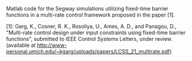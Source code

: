 Matlab code for the Segway simulations utilizing fixed-time barrier functions in a multi-rate control framework proposed in the paper [1]. 


[1]: Garg, K., Cosner, R. K., Rosoliya, U., Ames, A. D., and Panagou, D., "Multi-rate control design under input constraints using fixed-time barrier functions", submitted to IEEE Control Systems Letters, under review. (available at http://www-personal.umich.edu/~kgarg/uploads/papers/LCSS_21_multirate.pdf)
